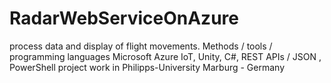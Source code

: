 # RadarWebServiceOnAzure
process data and display of flight movements.
Methods / tools / programming languages
Microsoft Azure IoT, Unity, C#, REST APIs / JSON , PowerShell
project work in Philipps-University Marburg - Germany
